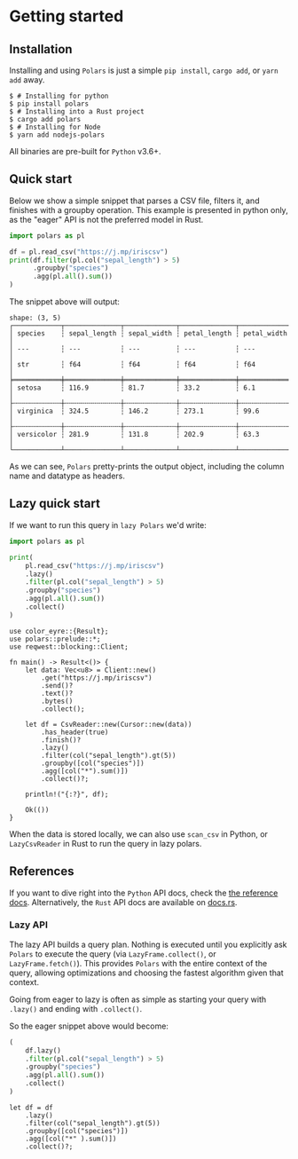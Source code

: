 # Getting started

## Installation

Installing and using `Polars` is just a simple `pip install`, `cargo add`, or `yarn add` away.

```shell
$ # Installing for python
$ pip install polars
$ # Installing into a Rust project
$ cargo add polars
$ # Installing for Node
$ yarn add nodejs-polars
```

All binaries are pre-built for `Python` v3.6+.

## Quick start

Below we show a simple snippet that parses a CSV file, filters it, and finishes with a
groupby operation.  This example is presented in python only, as the "eager" API is not the preferred model in Rust.

```python
import polars as pl

df = pl.read_csv("https://j.mp/iriscsv")
print(df.filter(pl.col("sepal_length") > 5)
      .groupby("species")
      .agg(pl.all().sum())
)
```

The snippet above will output:

```text
shape: (3, 5)
┌────────────┬──────────────┬─────────────┬──────────────┬─────────────┐
│ species    ┆ sepal_length ┆ sepal_width ┆ petal_length ┆ petal_width │
│ ---        ┆ ---          ┆ ---         ┆ ---          ┆ ---         │
│ str        ┆ f64          ┆ f64         ┆ f64          ┆ f64         │
╞════════════╪══════════════╪═════════════╪══════════════╪═════════════╡
│ setosa     ┆ 116.9        ┆ 81.7        ┆ 33.2         ┆ 6.1         │
├╌╌╌╌╌╌╌╌╌╌╌╌┼╌╌╌╌╌╌╌╌╌╌╌╌╌╌┼╌╌╌╌╌╌╌╌╌╌╌╌╌┼╌╌╌╌╌╌╌╌╌╌╌╌╌╌┼╌╌╌╌╌╌╌╌╌╌╌╌╌┤
│ virginica  ┆ 324.5        ┆ 146.2       ┆ 273.1        ┆ 99.6        │
├╌╌╌╌╌╌╌╌╌╌╌╌┼╌╌╌╌╌╌╌╌╌╌╌╌╌╌┼╌╌╌╌╌╌╌╌╌╌╌╌╌┼╌╌╌╌╌╌╌╌╌╌╌╌╌╌┼╌╌╌╌╌╌╌╌╌╌╌╌╌┤
│ versicolor ┆ 281.9        ┆ 131.8       ┆ 202.9        ┆ 63.3        │
└────────────┴──────────────┴─────────────┴──────────────┴─────────────┘
```

As we can see, `Polars` pretty-prints the output object, including the column name and
datatype as headers.

## Lazy quick start

If we want to run this query in `lazy Polars` we'd write:

<div class="tabbed-blocks">

```python
import polars as pl

print(
    pl.read_csv("https://j.mp/iriscsv")
    .lazy()
    .filter(pl.col("sepal_length") > 5)
    .groupby("species")
    .agg(pl.all().sum())
    .collect()
)
```

```rust,noplayground
use color_eyre::{Result};
use polars::prelude::*;
use reqwest::blocking::Client;

fn main() -> Result<()> { 
    let data: Vec<u8> = Client::new()
        .get("https://j.mp/iriscsv")
        .send()?
        .text()?
        .bytes()
        .collect();

    let df = CsvReader::new(Cursor::new(data))
        .has_header(true)
        .finish()?
        .lazy()
        .filter(col("sepal_length").gt(5))
        .groupby([col("species")])
        .agg([col("*").sum()])
        .collect()?;

    println!("{:?}", df);

    Ok(())
}
```

</div>

When the data is stored locally, we can also use `scan_csv` in Python, or `LazyCsvReader` in Rust to run the query in lazy polars.

## References

If you want to dive right into the `Python` API docs, check the [the reference docs](POLARS_PY_REF_GUIDE).  Alternatively, the `Rust` API docs are available on [docs.rs](https://docs.rs/polars/latest/polars/).

### Lazy API

The lazy API builds a query plan. Nothing is executed until you explicitly ask `Polars`
to execute the query (via `LazyFrame.collect()`, or `LazyFrame.fetch()`). This provides
`Polars` with the entire context of the query, allowing optimizations and choosing the
fastest algorithm given that context.

Going from eager to lazy is often as simple as starting your query with `.lazy()` and ending with `.collect()`.

So the eager snippet above would become:

<div class="tabbed-blocks">

```python
(
    df.lazy()
    .filter(pl.col("sepal_length") > 5)
    .groupby("species")
    .agg(pl.all().sum())
    .collect()
)
```

```rust,noplayground
let df = df
    .lazy()
    .filter(col("sepal_length").gt(5))
    .groupby([col("species")])
    .agg([col("*" ).sum()])
    .collect()?;
```

</div>
